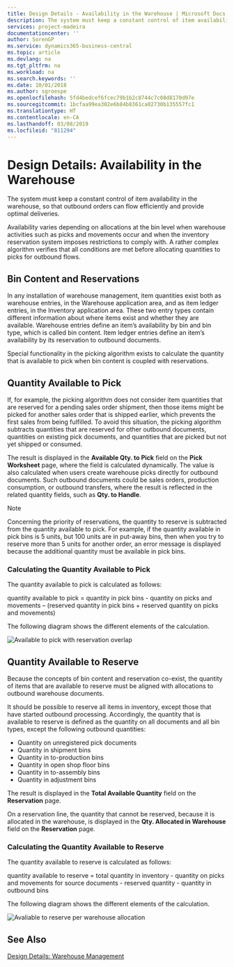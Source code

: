 ```yaml
---
title: Design Details - Availability in the Warehouse | Microsoft Docs
description: The system must keep a constant control of item availability in the warehouse, so that outbound orders can flow efficiently and provide optimal deliveries.
services: project-madeira
documentationcenter: ''
author: SorenGP
ms.service: dynamics365-business-central
ms.topic: article
ms.devlang: na
ms.tgt_pltfrm: na
ms.workload: na
ms.search.keywords: ''
ms.date: 10/01/2018
ms.author: sgroespe
ms.openlocfilehash: 5fd4bedcef6fcec79b1b2c8744c7c08d8170d97e
ms.sourcegitcommit: 1bcfaa99ea302e6b84b8361ca02730b135557fc1
ms.translationtype: HT
ms.contentlocale: en-CA
ms.lasthandoff: 03/08/2019
ms.locfileid: "811294"
---
```

# <a name="design-details-availability-in-the-warehouse"></a>Design Details: Availability in the Warehouse
The system must keep a constant control of item availability in the warehouse, so that outbound orders can flow efficiently and provide optimal deliveries.  

 Availability varies depending on allocations at the bin level when warehouse activities such as picks and movements occur and when the inventory reservation system imposes restrictions to comply with. A rather complex algorithm verifies that all conditions are met before allocating quantities to picks for outbound flows.  

## <a name="bin-content-and-reservations"></a>Bin Content and Reservations  
 In any installation of warehouse management, item quantities exist both as warehouse entries, in the Warehouse application area, and as item ledger entries, in the Inventory application area. These two entry types contain different information about where items exist and whether they are available. Warehouse entries define an item’s availability by bin and bin type, which is called bin content. Item ledger entries define an item’s availability by its reservation to outbound documents.  

 Special functionality in the picking algorithm exists to calculate the quantity that is available to pick when bin content is coupled with reservations.  

## <a name="quantity-available-to-pick"></a>Quantity Available to Pick  
 If, for example, the picking algorithm does not consider item quantities that are reserved for a pending sales order shipment, then those items might be picked for another sales order that is shipped earlier, which prevents the first sales from being fulfilled. To avoid this situation, the picking algorithm subtracts quantities that are reserved for other outbound documents, quantities on existing pick documents, and quantities that are picked but not yet shipped or consumed.  

 The result is displayed in the **Available Qty. to Pick** field on the **Pick Worksheet** page, where the field is calculated dynamically. The value is also calculated when users create warehouse picks directly for outbound documents. Such outbound documents could be sales orders, production consumption, or outbound transfers, where the result is reflected in the related quantity fields, such as **Qty. to Handle**.  

> [!NOTE]  
>  Concerning the priority of reservations, the quantity to reserve is subtracted from the quantity available to pick. For example, if the quantity available in pick bins is 5 units, but 100 units are in put-away bins, then when you try to reserve more than 5 units for another order, an error message is displayed because the additional quantity must be available in pick bins.  

### <a name="calculating-the-quantity-available-to-pick"></a>Calculating the Quantity Available to Pick  
 The quantity available to pick is calculated as follows:  

 quantity available to pick = quantity in pick bins - quantity on picks and movements – (reserved quantity in pick bins + reserved quantity on picks and movements)  

 The following diagram shows the different elements of the calculation.  

 ![Available to pick with reservation overlap](media/design_details_warehouse_management_availability_2.png "Available to pick with reservation overlap")  

## <a name="quantity-available-to-reserve"></a>Quantity Available to Reserve  
 Because the concepts of bin content and reservation co-exist, the quantity of items that are available to reserve must be aligned with allocations to outbound warehouse documents.  

 It should be possible to reserve all items in inventory, except those that have started outbound processing. Accordingly, the quantity that is available to reserve is defined as the quantity on all documents and all bin types, except the following outbound quantities:  

-   Quantity on unregistered pick documents  
-   Quantity in shipment bins  
-   Quantity in to-production bins  
-   Quantity in open shop floor bins  
-   Quantity in to-assembly bins  
-   Quantity in adjustment bins  

 The result is displayed in the **Total Available Quantity** field on the **Reservation** page.  

 On a reservation line, the quantity that cannot be reserved, because it is allocated in the warehouse, is displayed in the **Qty. Allocated in Warehouse** field on the **Reservation** page.  

### <a name="calculating-the-quantity-available-to-reserve"></a>Calculating the Quantity Available to Reserve  
 The quantity available to reserve is calculated as follows:  

 quantity available to reserve = total quantity in inventory - quantity on picks and movements for source documents - reserved quantity - quantity in outbound bins  

 The following diagram shows the different elements of the calculation.  

 ![Avaliable to reserve per warehouse allocation](media/design_details_warehouse_management_availability_3.png "Avaliable to reserve per warehouse allocation")  

## <a name="see-also"></a>See Also  
 [Design Details: Warehouse Management](design-details-warehouse-management.md)
